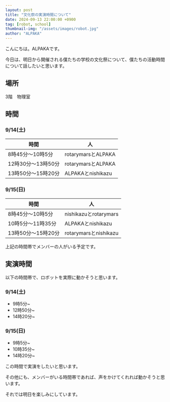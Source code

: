 ```yaml
---
layout: post
title: "文化祭の実演時間について"
date: 2024-09-13 22:00:00 +0900
tag: [robot, school]
thumbnail-img: "/assets/images/robot.jpg"
author: "ALPAKA"
---
```


こんにちは。ALPAKAです。

今日は、明日から開催される僕たちの学校の文化祭について、僕たちの活動時間について話したいと思います。

## 場所
3階　物理室

## 時間

### 9/14(土)

| 時間 | 人 |
| --- | --- |
| 8時45分～10時5分 | rotarymarsとALPAKA
| 12時30分～13時50分 | rotarymarsとALPAKA
| 13時50分～15時20分 | ALPAKAとnishikazu

### 9/15(日)

| 時間 | 人 |
| --- | --- |
| 8時45分～10時5分 | nishikazuとrotarymars
| 10時5分～11時35分 | ALPAKAとnishikazu
| 13時50分～15時20分 | rotarymarsとnishikazu

上記の時間帯でメンバーの人がいる予定です。

## 実演時間

以下の時間帯で、ロボットを実際に動かそうと思います。

### 9/14(土)

- 9時5分~
- 12時50分~
- 14時20分~

### 9/15(日)
- 9時5分~
- 10時35分~
- 14時20分~

この時間で実演をしたいと思います。

その他にも、メンバーがいる時間帯であれば、声をかけてくれれば動かそうと思います。

それでは明日を楽しみにしています。
